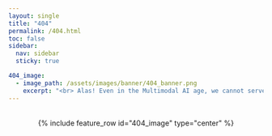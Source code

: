 ```yaml
---
layout: single
title: "404"
permalink: /404.html
toc: false
sidebar:
  nav: sidebar
  sticky: true

404_image:
  - image_path: /assets/images/banner/404_banner.png
    excerpt: "<br> Alas! Even in the Multimodal AI age, we cannot serve the page you want."
---
```


<div style="text-align: center; margin-top: 2rem;">
  {% include feature_row id="404_image" type="center" %}
</div>

<script>
  window.addEventListener("DOMContentLoaded", function () {
    var titles = [
  "404: Naan-existent Page",
  "AI Confused Chole with Code",
  "Page Went Missing Like Ghee in Diet Food",
  "404: Trained on Pav Bhaji, Returned NULL",
  "Too Much Halwa, Not Enough HTML",
  "Oops! Undercooked Link",
  "The Dish You Ordered Is Missing",
  "Page Burnt to a Crisp",
  "This Recipe Doesn’t Exist",
  "You've Hit a Culinary Dead End",
  "Unplated Page",
  "The AI Ate This Page",
  "Oops! Out of Ingredients",
  "404: Tandoor Too Hot, Page Evaporated",
  "Neural Net Fried This Page",
  "404: Chutney Not Found",
  "This Byte Was Overcooked",
  "Too Much Masala, No Content",
  "Page Got Lost in the Curry",
  "Simmering Data... Still Raw",
  "Dal Not Loaded",
  "AI Burnt the Chapati",
  "Your Butter Naan 404-ed",
  "This Link's Still Boiling",
  "Digital Sambar Overflowed",
  "Paneer Block Not Found",
  "Model Confused Rasam for Route",
  "This Recipe Needs More Training Data",
  "Zero Calories, Zero Content",
  "Algorithm Overcooked the Idli",
  "Link Got Deep Fried by the Model",
  "Samosa Crumbled in Transit",
  "Page Took a Vada-Pav Break",
  "Too Many Cooks in the Backend",
  "Chef GPT Forgot This Recipe",
  "This Link Needs More Tadka",
  "Your Query Was Too Spicy to Handle",
  "AI Misread the Menu",
  "404: AI Went for a Chai Break",
  "404: Biryani Overloaded, Page Missing",
  "404: Cooking Instructions Missing",
  "404: Link Wasn’t Al Dente",
  "Lost in the AI Kitchen Chaos",
  "404: Neural Naan Malfunction",
  "404: Not Enough Masala Packets",
  "404: Papad Cracked Mid-Render",
  "The AI Chef Took a Nap",
  "No Recipe Found, Try Paratha",
  "This Query Was Over-Tamarinded",
  "The Page Got Mashed Like Aloo",
  "Our ChatBot Spilled the Dal",
  "This Page Is Still Marinating",
  "Link Went To Buy Coriander",
  "The Recipe Got Lost in Mumbai Traffic",
  "Server Burnt the Toast Again",
  "This Page Is Still Brewing Like Filter Coffee",
  "Model Thought This Was Dessert",
  "Link Simmered Away",
  "URL Got Garnished Away",
  "Model Forgot the Salt",
  "Page Went Out for Golgappas",
  "Server Replaced It with Khichdi",
  "This URL's Been Devoured by the Bot",
  "Too Spicy to Load — 404",
  "AI Got Distracted by Gajar Halwa",
  "This Page is Not in the Recipe Book",
  "Sorry, This Link Needs More Fermentation",
  "Model Trained on Momos, Got Confused",
  "Your Query Was Sent for Grinding",
  "This Dish Got Over in the Buffet",
  "AI Thought This Was a Laddoo",
  "You Asked for Butter Chicken, Got 404",
  "404: Kadai Error",
  "404: Chapati Folded the Link",
  "Curry Overflow – Page Missing",
  "404: Link Burnt Like Overfried Pakora",
  "404: Bhel Puri Got Too Messy",
  "404: Roti Rolled Away",
  "Sorry, No Pickle for This URL",
  "Tried Cooking the Page — Got a 404 Instead",
  "The Paneer Escaped the Matrix",
  "Too Many Requests, Not Enough Rasam",
  "This Page is Still in the Pressure Cooker",
  "Page Missing – Went for Masala Dosa",
  "This Content Was Swallowed by the Algorithm",
  "Dal Crashed Mid-Serving",
  "Too Hot to Handle – 404!",
  "404: Page Got Roasted",
  "This Link is Under Tandoor Maintenance",
  "Your Query Got Pickled",
  "AI Mistook This Link for Masala Chai",
  "This Dish Isn’t on the Digital Menu",
  "Model Thought This Was Sambar, It Wasn't",
  "Your Request Got Served Cold",
  "Page Was Replaced with Papdi Chaat",
  "AI Burnt the Butter Chicken. Again",
  "404: Too Many Variables, Not Enough Veggies",
  "This Server Is Out of Ghee",
  "404: You’ve Been Thali’d",
  "404: Appam Crashed",
  "404: AI Threw the Recipe Out",
  "404: Khichdi Compilation Failed",
  "Our AI Chef Needs Cooking Lessons",
];



    var randomTitle = titles[Math.floor(Math.random() * titles.length)];

    // Replace the feature_row title
    var featureTitles = document.getElementsByClassName('feature__title');
    if (featureTitles.length > 0) {
      featureTitles[0].innerText = randomTitle;
    }

    // Replace the main page title (if layout renders it)
    var pageTitles = document.getElementsByClassName('page__title');
    if (pageTitles.length > 0) {
      pageTitles[0].innerText = randomTitle;
      pageTitles[0].style.fontSize = "1.5rem";
    }

    // Replace the <title> tag in the browser tab
    document.title = randomTitle + " | 404";
  });
</script>

